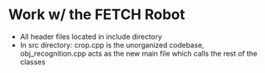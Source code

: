 # Work w/ the FETCH Robot
- All header files located in include directory
- In src directory: crop.cpp is the unorganized codebase, obj_recognition.cpp acts as the new main file which calls the rest of the classes
